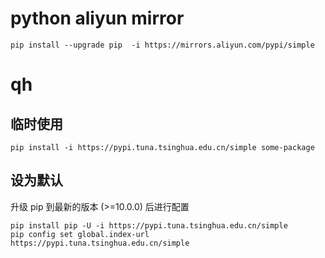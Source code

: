 # python aliyun mirror
```
pip install --upgrade pip  -i https://mirrors.aliyun.com/pypi/simple
```

# qh
## 临时使用
```
pip install -i https://pypi.tuna.tsinghua.edu.cn/simple some-package
```

## 设为默认
升级 pip 到最新的版本 (>=10.0.0) 后进行配置
```
pip install pip -U -i https://pypi.tuna.tsinghua.edu.cn/simple
pip config set global.index-url https://pypi.tuna.tsinghua.edu.cn/simple
```
